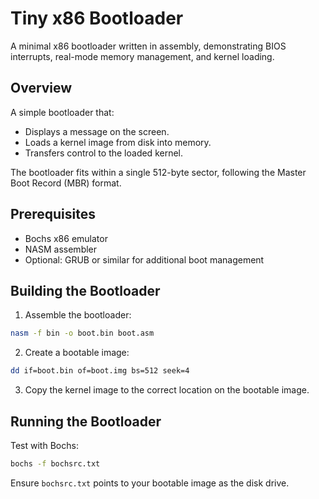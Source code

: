 # Tiny x86 Bootloader

A minimal x86 bootloader written in assembly, demonstrating BIOS interrupts, real-mode memory management, and kernel loading.

## Overview

A simple bootloader that:  

- Displays a message on the screen.  
- Loads a kernel image from disk into memory.  
- Transfers control to the loaded kernel.  

The bootloader fits within a single 512-byte sector, following the Master Boot Record (MBR) format.

## Prerequisites

- Bochs x86 emulator  
- NASM assembler  
- Optional: GRUB or similar for additional boot management  

## Building the Bootloader

1. Assemble the bootloader:  

```bash
nasm -f bin -o boot.bin boot.asm
```

2. Create a bootable image:  

```bash
dd if=boot.bin of=boot.img bs=512 seek=4
```

3. Copy the kernel image to the correct location on the bootable image.

## Running the Bootloader

Test with Bochs:  

```bash
bochs -f bochsrc.txt
```

Ensure `bochsrc.txt` points to your bootable image as the disk drive.
